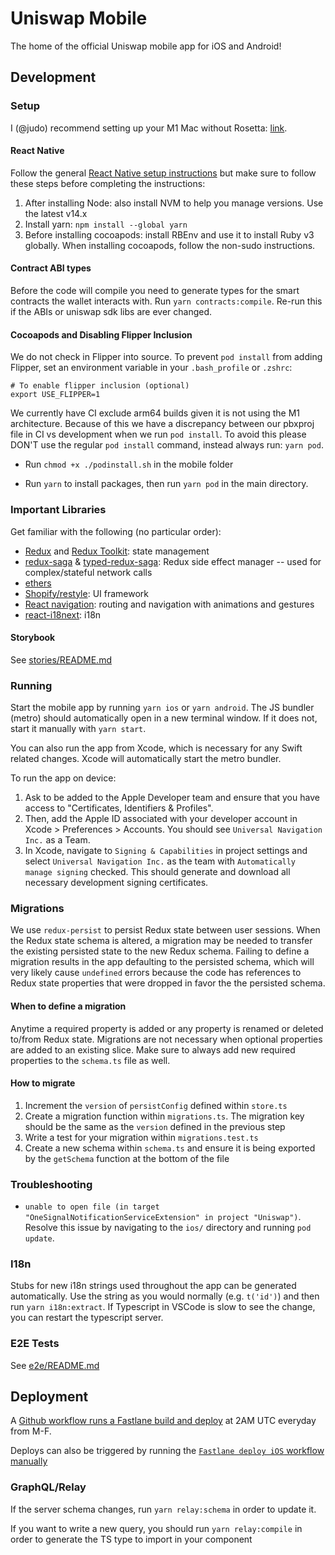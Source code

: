 # Uniswap Mobile

The home of the official Uniswap mobile app for iOS and Android!

## Development

### Setup

I (@judo) recommend setting up your M1 Mac without Rosetta: [link](https://medium.com/@davidjasonharding/developing-a-react-native-app-on-an-m1-mac-without-rosetta-29fcc7314d70).

#### React Native

Follow the general [React Native setup instructions](https://reactnative.dev/docs/environment-setup) but make sure to follow these steps before completing the instructions:

1. After installing Node: also install NVM to help you manage versions. Use the latest v14.x
2. Install yarn: `npm install --global yarn`
3. Before installing cocoapods: install RBEnv and use it to install Ruby v3 globally. When installing cocoapods, follow the non-sudo instructions.

#### Contract ABI types

Before the code will compile you need to generate types for the smart contracts the wallet interacts with. Run `yarn contracts:compile`. Re-run this if the ABIs or uniswap sdk libs are ever changed.

#### Cocoapods and Disabling Flipper Inclusion

We do not check in Flipper into source. To prevent `pod install` from adding Flipper, set an environment variable in your `.bash_profile` or `.zshrc`:

```
# To enable flipper inclusion (optional)
export USE_FLIPPER=1
```

We currently have CI exclude arm64 builds given it is not using the M1 architecture. Because of this we have a discrepancy between our pbxproj file in CI vs development when we run `pod install`. To avoid this please DON'T use the regular `pod install` command, instead always run: `yarn pod`.

- Run `chmod +x ./podinstall.sh` in the mobile folder

- Run `yarn` to install packages, then run `yarn pod` in the main directory.

### Important Libraries

Get familiar with the following (no particular order):

- [Redux](https://redux.js.org/) and [Redux Toolkit](https://redux-toolkit.js.org/): state management
- [redux-saga](https://redux-saga.js.org/) & [typed-redux-saga](https://github.com/agiledigital/typed-redux-saga): Redux side effect manager -- used for complex/stateful network calls
- [ethers](https://docs.ethers.io/v5/)
- [Shopify/restyle](https://github.com/Shopify/restyle): UI framework
- [React navigation](https://reactnavigation.org/): routing and navigation with animations and gestures
- [react-i18next](https://react.i18next.com/): i18n

#### Storybook

See [stories/README.md](https://github.com/Uniswap/mobile/tree/main/src/stories/README.md)

### Running

Start the mobile app by running `yarn ios` or `yarn android`. The JS bundler (metro) should automatically open in a new terminal window. If it does not, start it manually with `yarn start`.

You can also run the app from Xcode, which is necessary for any Swift related changes. Xcode will automatically start the metro bundler.

To run the app on device:

1. Ask to be added to the Apple Developer team and ensure that you have access to "Certificates, Identifiers & Profiles".
2. Then, add the Apple ID associated with your developer account in Xcode > Preferences > Accounts. You should see `Universal Navigation Inc.` as a Team.
3. In Xcode, navigate to `Signing & Capabilities` in project settings and select `Universal Navigation Inc.` as the team with `Automatically manage signing` checked. This should generate and download all necessary development signing certificates.

### Migrations

We use `redux-persist` to persist Redux state between user sessions. When the Redux state schema is altered, a migration may be needed to transfer the existing persisted state to the new Redux schema. Failing to define a migration results in the app defaulting to the persisted schema, which will very likely cause `undefined` errors because the code has references to Redux state properties that were dropped in favor the the persisted schema.

#### When to define a migration

Anytime a required property is added or any property is renamed or deleted to/from Redux state. Migrations are not necessary when optional properties are added to an existing slice. Make sure to always add new required properties to the `schema.ts` file as well.

#### How to migrate

1. Increment the `version` of `persistConfig` defined within `store.ts`
2. Create a migration function within `migrations.ts`. The migration key should be the same as the `version` defined in the previous step
3. Write a test for your migration within `migrations.test.ts`
4. Create a new schema within `schema.ts` and ensure it is being exported by the `getSchema` function at the bottom of the file

### Troubleshooting

- `unable to open file (in target "OneSignalNotificationServiceExtension" in project "Uniswap")`. Resolve this issue by navigating to the `ios/` directory and running `pod update`.

### I18n

Stubs for new i18n strings used throughout the app can be generated automatically. Use the string as you would normally (e.g. `t('id')`) and then run `yarn i18n:extract`.
If Typescript in VSCode is slow to see the change, you can restart the typescript server.

### E2E Tests

See [e2e/README.md](e2e/README.md)

## Deployment

A [Github workflow runs a Fastlane build and deploy](https://github.com/Uniswap/mobile/blob/main/.github/workflows/fastlane.yml) at 2AM UTC everyday from M-F.

Deploys can also be triggered by running the [`Fastlane deploy iOS` workflow manually](https://github.com/Uniswap/mobile/actions/workflows/fastlane.yml)

### GraphQL/Relay

If the server schema changes, run `yarn relay:schema` in order to update it.

If you want to write a new query, you should run `yarn relay:compile` in order to generate the TS type to import in your component
